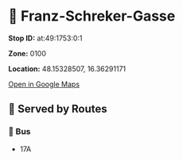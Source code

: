 # 🚉 Franz-Schreker-Gasse


**Stop ID:** at:49:1753:0:1

**Zone:** 0100

**Location:** 48.15328507, 16.36291171

[Open in Google Maps](https://www.google.com/maps?q=48.15328507,16.36291171)

## 🚆 Served by Routes

### 🚌 Bus
- 17A